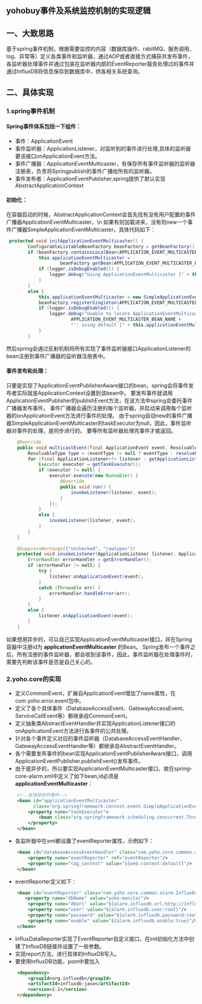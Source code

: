 yohobuy事件及系统监控机制的实现逻辑
----
## 一、大致思路

 基于spring事件机制，根据需要监控的内容（数据库操作、rabitMQ、服务调用、log、异常等）定义各类事件和监听器，通过AOP或者直接方式捕获并发布事件，各监听器处理事件并通过包装在监听器内部的EventReporter报告处理过的事件并通过InfluxDB将信息保存到数据库中，供各相关系统查询。

## 二、具体实现
### 1.spring事件机制
#### Spring事件体系包括一下组件：
- 事件：ApplicationEvent
- 事件监听器：ApplicationListener，对监听到的事件进行处理,具体的监听器要该接口onApplicationEvent方法。
- 事件广播器：ApplicationEventMulticaster，有保存所有事件监听器的监听器注册表，负责将Springpublish的事件广播给所有的监听器。
- 事件发布者：ApplicationEventPublisher,spring提供了默认实现AbstractApplicationContext

#### 初始化：

在容器启动的时候，AbstractApplicationContext会首先找有没有用户配置的事件广播器ApplicationEventMulticaster，\n
如果有则加载进来，没有则new一个事件广播器SimpleApplicationEventMulticaster。具体代码如下：
```java
 protected void initApplicationEventMulticaster() {
		ConfigurableListableBeanFactory beanFactory = getBeanFactory();
		if (beanFactory.containsLocalBean(APPLICATION_EVENT_MULTICASTER_BEAN_NAME)) {
			this.applicationEventMulticaster =
					beanFactory.getBean(APPLICATION_EVENT_MULTICASTER_BEAN_NAME, ApplicationEventMulticaster.class);
			if (logger.isDebugEnabled()) {
				logger.debug("Using ApplicationEventMulticaster [" + this.applicationEventMulticaster + "]");
			}
		}
		else {
			this.applicationEventMulticaster = new SimpleApplicationEventMulticaster(beanFactory);
			beanFactory.registerSingleton(APPLICATION_EVENT_MULTICASTER_BEAN_NAME, this.applicationEventMulticaster);
			if (logger.isDebugEnabled()) {
				logger.debug("Unable to locate ApplicationEventMulticaster with name '" +
						APPLICATION_EVENT_MULTICASTER_BEAN_NAME +
						"': using default [" + this.applicationEventMulticaster + "]");
			}
		}
```	
然后spring会通过反射机制将所有实现了事件监听器接口ApplicationListener的bean注册到事件广播器的监听器注册表中。
    
#### 事件发布和处理：

只要是实现了ApplicationEventPublisherAware接口的bean，spring会将事件发布者实际就是ApplicationContext设置到该bean中。
要发布事件就调用ApplicationEventPublisher的publishEvent方法，在该方法中spring会委托事件广播器发布事件。
事件广播器会遍历注册的每个监听器，并启动来调用每个监听器的onApplicationEvent方法进行事件的处理。
由于spring自动new的事件广播器SimpleApplicationEventMulticaster的taskExecutor为null，因此，事件监听器对事件的处理，是同步进行的。
要等所有监听器处理完事件才能返回。
```java
    @Override
	public void multicastEvent(final ApplicationEvent event, ResolvableType eventType) {
		ResolvableType type = (eventType != null ? eventType : resolveDefaultEventType(event));
		for (final ApplicationListener<?> listener : getApplicationListeners(event, type)) {
			Executor executor = getTaskExecutor();
			if (executor != null) {
				executor.execute(new Runnable() {
					@Override
					public void run() {
						invokeListener(listener, event);
					}
				});
			}
			else {
				invokeListener(listener, event);
			}
		}
	}
	
	@SuppressWarnings({"unchecked", "rawtypes"})
	protected void invokeListener(ApplicationListener listener, ApplicationEvent event) {
		ErrorHandler errorHandler = getErrorHandler();
		if (errorHandler != null) {
			try {
				listener.onApplicationEvent(event);
			}
			catch (Throwable err) {
				errorHandler.handleError(err);
			}
		}
		else {
			listener.onApplicationEvent(event);
		}
	}
```

如果想用异步的，可以自己实现ApplicationEventMulticaster接口，并在Spring容器中注册id为 **applicationEventMulticaster** 的Bean。
Spring发布一个事件之后，所有注册的事件监听器，都会收到该事件，因此，事件监听器在处理事件时，需要先判断该事件是否是自己关心的。
    
### 2.yoho.core的实现
- 定义CommonEvent，扩展自ApplicationEvent增加了name属性，在com.yoho.error.event包中。
- 定义了各个具体事件（DatabaseAccessEvent、GatewayAccessEvent、ServiceCallEvent等）都继承自CommonEvent。
- 定义抽象类AbstractEventHandler并实现ApplicationListener接口的onApplicationEvent方法进行各事件的公共处理。
- 针对各个事件定义对应的事件监听器（DatabaseAccessEventHandler、GatewayAccessEventHandler等）都继承自AbstractEventHandler。
- 各个需要发布事件的bean实现ApplicationEventPublisherAware接口，调用ApplicationEventPublisher.publishEvent()发布事件。
- 由于是异步的，所以要实现ApplicationEventMulticaster接口，故在spring-core-alarm.xml中定义了如下bean,id必须是**applicationEventMulticaster**：

```xml
    <!--支持异步的事件-->
    <bean id="applicationEventMulticaster"
          class="org.springframework.context.event.SimpleApplicationEventMulticaster">
        <property name="taskExecutor">
            <bean class="org.springframework.scheduling.concurrent.ThreadPoolTaskExecutor"/>
        </property>
    </bean>
```
- 各监听器中在xml都设置了eventReporter属性，示例如下：

```xml
    <bean id="databaseAccessEventHandler" class="com.yoho.core.common.alarm.event.DatabaseAccessEventHandler">
        <property name="eventReporter" ref="eventReporter"/>
        <property name="tag_context" value="${web.context:default}"/>
    </bean>
```
- eventReporter定义如下：

```xml
    <bean id="eventReporter" class="com.yoho.core.common.alarm.InfluxDataReporter" init-method="init">
       <property name="dbName" value="yoho-monitor"/>
        <property name="dbUrl" value="${alarm.influxdb.url:http://influxdb.yohoops.org:8086}"/>
        <property name="user" value="${alarm.influxdb.user:root}"/>
        <property name="password" value="${alarm.influxdb.password:root}"/>
        <property name="enable" value="${alarm.influxdb.enable:true}"/>
    </bean>
```
- InfluxDataReporter实现了EventReporter自定义接口，在init初始化方法中创建了InfluxDB链接并设置了一些参数。
- 实现report方法，进行具体的InfluxDB写入。
- 要使用InfluxDB功能，pom中要加入

```xml
    <dependency>
		<groupId>org.influxdb</groupId>
		<artifactId>influxdb-java</artifactId>
		<version>2.1</version>
	</dependency>
```
